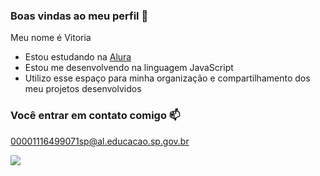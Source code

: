 ### Boas vindas ao meu perfil 🖤

Meu nome é Vitoria 

- Estou estudando na [Alura](https://www.alura.com.br)
- Estou me desenvolvendo na linguagem JavaScript
- Utilizo esse espaço para minha organização e compartilhamento dos meu projetos desenvolvidos

### Você entrar em contato comigo 📫

00001116499071sp@al.educacao.sp.gov.br

![](https://media1.tenor.com/m/LgeG3N8ZcB0AAAAC/%D0%BC%D0%B0%D1%88%D0%B0-%D1%85%D0%BB%D0%BE%D0%BF%D0%B0%D0%B5%D1%82.gif)

